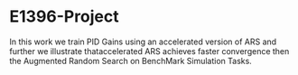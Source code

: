 # E1396-Project

In this work we train PID Gains using an accelerated version of ARS and further we illustrate thataccelerated ARS achieves faster convergence then the Augmented Random Search on BenchMark Simulation Tasks. 
